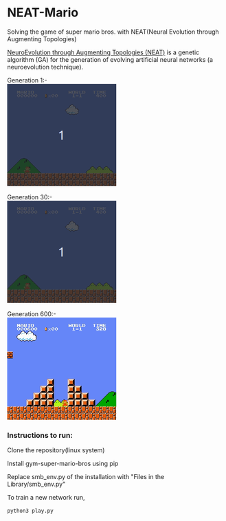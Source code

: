 # NEAT-Mario
Solving the game of super mario bros. with NEAT(Neural Evolution through Augmenting Topologies)

[NeuroEvolution through Augmenting Topologies (NEAT)](http://nn.cs.utexas.edu/downloads/papers/stanley.ec02.pdf) is a genetic algorithm (GA) for the generation of evolving artificial neural networks (a neuroevolution technique).

Generation 1:-    
![](Gen1.gif)

Generation 30:-  
![](Gen30.gif)

Generation 600:-  
![](Gen600.gif)


### Instructions to run:  
Clone the repository(linux system)

Install gym-super-mario-bros using pip

Replace smb_env.py of the installation with "Files in the Library/smb_env.py"

To train a new network run,
``` bash
python3 play.py
```
